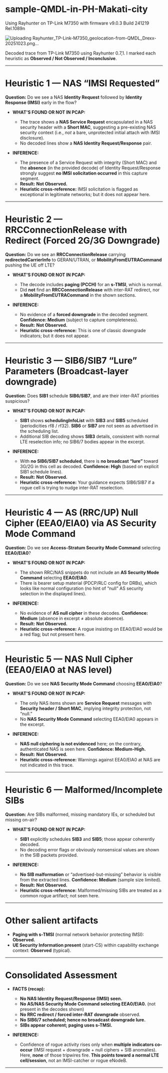 # sample-QMDL-in-PH-Makati-city
Using Rayhunter on TP-Link M7350 with firmware v9.0.3 Build 241219 Rel.1089n 

![Uploading Rayhunter_TP-Link-M7350_geolocation-from-QMDL_Drexx-20251023.png…]()


Decoded trace from TP-Link M7350 using Rayhunter 0.7,1. I marked each heuristic as **Observed / Not Observed / Inconclusive**.

---

# Heuristic 1 — NAS “IMSI Requested”

**Question:** Do we see a NAS **Identity Request** followed by **Identity Response (IMSI)** early in the flow?

* **WHAT'S FOUND OR NOT IN PCAP:**

  * The trace shows a **NAS Service Request** encapsulated in a NAS security header with a **Short MAC**, suggesting a pre-existing NAS security context (i.e., *not* a bare, unprotected initial attach with IMSI disclosure).  
  * No decoded lines show a **NAS Identity Request/Response** pair.

* **INFERENCE:**

  * The presence of a Service Request with integrity (Short MAC) and the **absence** (in the provided decode) of Identity Request/Response strongly suggest **no IMSI solicitation occurred** in this capture segment. 
  * **Result:** **Not Observed.**
  * **Heuristic cross-reference:** IMSI solicitation is flagged as exceptional in legitimate networks; but it does not appear here. 

---

# Heuristic 2 — **RRCConnectionRelease** with **Redirect** (Forced 2G/3G Downgrade)

**Question:** Do we see an **RRCConnectionRelease** carrying **redirectedCarrierInfo** to GERAN/UTRAN, or **MobilityFromEUTRACommand** pushing the UE off LTE?

* **WHAT'S FOUND OR NOT IN PCAP:**

  * The decode includes **paging (PCCH)** for an **s-TMSI**, which is normal. 
  * Did **not** find an **RRCConnectionRelease** with inter-RAT redirect, nor a **MobilityFromEUTRACommand** in the shown sections.

* **INFERENCE:**

  * No evidence of a **forced downgrade** in the decoded segment. **Confidence: Medium** (subject to capture completeness).
  * **Result:** **Not Observed.**
  * **Heuristic cross-reference:** This is one of classic downgrade indicators; but it does not appear. 

---

# Heuristic 3 — **SIB6/SIB7** “Lure” Parameters (Broadcast-layer downgrade)

**Question:** Does **SIB1** schedule **SIB6/SIB7**, and are their inter-RAT priorities suspicious?

* **WHAT'S FOUND OR NOT IN PCAP:**

  * **SIB1** shows **schedulingInfoList** with **SIB3** and **SIB5** scheduled (periodicities rf8 / rf32). **SIB6** or **SIB7** are not seen as advertised in the scheduling list. 
  * Additional SIB decoding shows **SIB3** details, consistent with normal LTE reselection info; no SIB6/7 bodies appear in the excerpt. 

* **INFERENCE:**

  * With **no SIB6/SIB7 scheduled**, there is **no broadcast “lure”** toward 3G/2G in this cell as decoded. **Confidence: High** (based on explicit SIB1 schedule lines).
  * **Result:** **Not Observed.**
  * **Heuristic cross-reference:** Your guidance expects SIB6/SIB7 if a rogue cell is trying to nudge inter-RAT reselection. 

---

# Heuristic 4 — **AS (RRC/UP) Null Cipher** (EEA0/EIA0) via **AS Security Mode Command**

**Question:** Do we see **Access-Stratum Security Mode Command** selecting **EEA0/EIA0**?

* **WHAT'S FOUND OR NOT IN PCAP:**

  * The shown RRC/NAS snippets do not include an **AS Security Mode Command** selecting **EEA0/EIA0**.
  * There is bearer setup material (PDCP/RLC config for DRBs), which looks like normal configuration (no hint of “null” AS security selection in the displayed lines).  

* **INFERENCE:**

  * No evidence of **AS null cipher** in these decodes. **Confidence: Medium** (absence in excerpt ≠ absolute absence).
  * **Result:** **Not Observed.**
  * **Heuristic cross-reference:** A rogue insisting on EEA0/EIA0 would be a red flag; but not present here. 

---

# Heuristic 5 — **NAS Null Cipher** (EEA0/EIA0 at NAS level)

**Question:** Do we see **NAS Security Mode Command** choosing **EEA0/EIA0**?

* **WHAT'S FOUND OR NOT IN PCAP:**

  * The only NAS items shown are **Service Request** messages with **Security header / Short MAC**, implying integrity protection, not “null.”  
  * No **NAS Security Mode Command** selecting EEA0/EIA0 appears in the excerpt.

* **INFERENCE:**

  * **NAS null ciphering is not evidenced** here; on the contrary, authenticated NAS is seen here. **Confidence: Medium-High.**
  * **Result:** **Not Observed.**
  * **Heuristic cross-reference:** Warnings against EEA0/EIA0 at NAS are not indicated in this trace. 

---

# Heuristic 6 — **Malformed/Incomplete SIBs**

**Question:** Are SIBs malformed, missing mandatory IEs, or scheduled but missing on-air?

* **WHAT'S FOUND OR NOT IN PCAP:**

  * **SIB1** explicitly schedules **SIB3** and **SIB5**; those appear coherently decoded. 
  * No decoding error flags or obviously nonsensical values are shown in the SIB packets provided.

* **INFERENCE:**

  * **No SIB malformation** or “advertised-but-missing” behavior is visible from the extracted lines. **Confidence: Medium** (sample size limited).
  * **Result:** **Not Observed.**
  * **Heuristic cross-reference:** Malformed/missing SIBs are treated as a common rogue artifact; not seen here. 

---

# Other salient artifacts

* **Paging with s-TMSI** (normal network behavior protecting IMSI): **Observed.** 
* **UE Security Information present** (start-CS) within capability exchange context: **Observed** (typical). 

---

# Consolidated Assessment

* **FACTS (recap):**

  * **No NAS Identity Request/Response (IMSI) seen.**  
  * **No AS/NAS Security Mode Command selecting EEA0/EIA0.** (not present in the decodes shown)
  * **No RRC redirect / forced inter-RAT downgrade** observed.
  * **No SIB6/7 scheduled; hence no broadcast downgrade lure.** 
  * **SIBs appear coherent; paging uses s-TMSI.** 

* **INFERENCE:**

  * Confidence of rogue activity rises only when **multiple indicators co-occur** (IMSI request + downgrade + null ciphers + SIB anomalies). Here, **none** of those tripwires fire. **This points toward a normal LTE cell/session**, not an IMSI-catcher or rogue eNodeB. 

---
